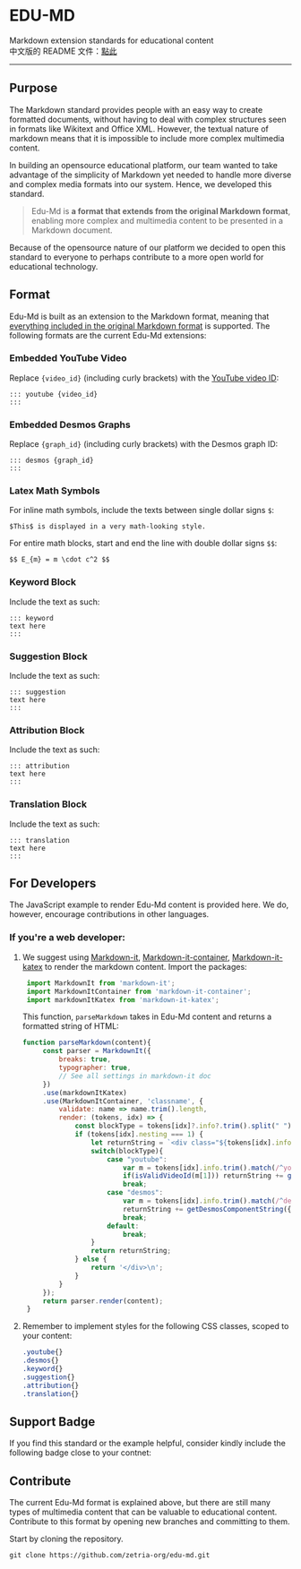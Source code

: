 # EDU-MD
Markdown extension standards for educational content  
中文版的 README 文件：[點此](/README-zh.md)

---

## Purpose  
The Markdown standard provides people with an easy way to create formatted documents, without having to deal with complex structures seen in formats like Wikitext and Office XML. However, the textual nature of markdown means that it is impossible to include more complex multimedia content.  
  
In building an opensource educational platform, our team wanted to take advantage of the simplicity of Markdown yet needed to handle more diverse and complex media formats into our system. Hence, we developed this standard.  

> Edu-Md is **a format that extends from the original Markdown format**, enabling more complex and multimedia content to be presented in a Markdown document.  
  
Because of the opensource nature of our platform we decided to open this standard to everyone to perhaps contribute to a more open world for educational technology.  
  
## Format 
Edu-Md is built as an extension to the Markdown format, meaning that [everything included in the original Markdown format](https://www.markdownguide.org/basic-syntax/) is supported. The following formats are the current Edu-Md extensions:  

### Embedded YouTube Video
Replace `{video_id}` (including curly brackets) with the [YouTube video ID](https://stackoverflow.com/a/8260383/8109320): 
```
::: youtube {video_id}
:::
```

### Embedded Desmos Graphs 
Replace `{graph_id}` (including curly brackets) with the Desmos graph ID: 
```
::: desmos {graph_id}
:::
```

### Latex Math Symbols 
For inline math symbols, include the texts between single dollar signs `$`:
```
$This$ is displayed in a very math-looking style. 
```
For entire math blocks, start and end the line with double dollar signs `$$`:
```
$$ E_{m} = m \cdot c^2 $$
```

### Keyword Block 
Include the text as such: 
```
::: keyword
text here
:::
```

### Suggestion Block
Include the text as such: 
```
::: suggestion
text here
:::
```

### Attribution Block
Include the text as such: 
```
::: attribution
text here
:::
```

### Translation Block 
Include the text as such: 
```
::: translation
text here
:::
```

## For Developers  
The JavaScript example to render Edu-Md content is provided here. We do, however, encourage contributions in other languages. 
### If you're a web developer: 
1. We suggest using [Markdown-it](https://github.com/markdown-it/markdown-it), [Markdown-it-container](https://github.com/markdown-it/markdown-it-container), [Markdown-it-katex](https://github.com/waylonflinn/markdown-it-katex) to render the markdown content. Import the packages: 
  
   ```js
    import MarkdownIt from 'markdown-it';
    import MarkdownItContainer from 'markdown-it-container';
    import markdownItKatex from 'markdown-it-katex';
   ```
   This function, `parseMarkdown` takes in Edu-Md content and returns a formatted string of HTML: 
   ```js
   function parseMarkdown(content){
        const parser = MarkdownIt({
            breaks: true,
            typographer: true,
            // See all settings in markdown-it doc
        })
        .use(markdownItKatex)
        .use(MarkdownItContainer, 'classname', {
            validate: name => name.trim().length,
            render: (tokens, idx) => {
                const blockType = tokens[idx]?.info?.trim().split(" ")[0];
                if (tokens[idx].nesting === 1) {
                    let returnString = `<div class="${tokens[idx].info.trim()}">\n`;
                    switch(blockType){
                        case "youtube":
                            var m = tokens[idx].info.trim().match(/^youtube\s+(.*)$/);
                            if(isValidVideoId(m[1])) returnString += getYouTubeComponentString({videoId: m[1]});
                            break;
                        case "desmos":
                            var m = tokens[idx].info.trim().match(/^desmos\s+(.*)$/);
                            returnString += getDesmosComponentString({graphId: m[1]});
                            break;
                        default: 
                            break;
                    }
                    return returnString;
                } else {
                    return '</div>\n';
                }
            }
        });
        return parser.render(content);
    }
   ```
2. Remember to implement styles for the following CSS classes, scoped to your content: 
  
   ```css
   .youtube{}
   .desmos{}
   .keyword{}
   .suggestion{}
   .attribution{}
   .translation{}
   ```


## Support Badge
If you find this standard or the example helpful, consider kindly include the following badge close to your contnet: 

## Contribute  
The current Edu-Md format is explained above, but there are still many types of multimedia content that can be valuable to educational content. Contribute to this format by opening new branches and committing to them.  

Start by cloning the repository. 
```
git clone https://github.com/zetria-org/edu-md.git
```